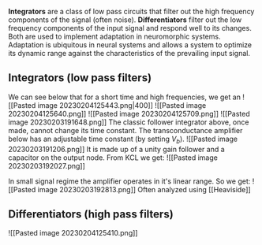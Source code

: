**Integrators** are a class of low pass circuits that filter out the high frequency components of the signal (often noise). **Differentiators** filter out the low frequency components of the input signal and respond well to its changes. Both are used to implement adaptation in neuromorphic systems. Adaptation is ubiquitous in neural systems and allows a system to optimize its dynamic range against the characteristics of the prevailing input signal.

## Integrators (low pass filters)
We can see below that for a short time and high frequencies, we get an 
![[Pasted image 20230204125443.png|400]]
![[Pasted image 20230204125640.png]]
![[Pasted image 20230204125709.png]]
![[Pasted image 20230203191648.png]]
The classic follower integrator above, once made, cannot change its time constant. The transconductance amplifier below has an adjustable time constant (by setting $V_{b}$). 
![[Pasted image 20230203191206.png]]
It is made up of a unity gain follower and a capacitor on the output node. From KCL we get:
![[Pasted image 20230203192027.png]]

In small signal regime the amplifier operates in it's linear range. So we get:
![[Pasted image 20230203192813.png]]
Often analyzed using [[Heaviside]]
## Differentiators (high pass filters)

![[Pasted image 20230204125410.png]]

